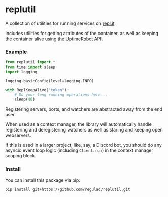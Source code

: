 # replutil

A collection of utilities for running services on [repl.it](https://replit.com).

Includes utilities for getting attributes of the container, as well as keeping the container alive using [the UptimeRobot API](https://uptimerobot.com/).

### Example

```py
from replutil import *
from time import sleep
import logging

logging.basicConfig(level=logging.INFO)

with ReplKeepAlive("token"):
    # Do your long running operations here...
    sleep(40)
```

Registering servers, ports, and watchers are abstracted away from the end user.

When used as a context manager, the library will automatically handle registering and deregistering watchers as well as staring and keeping open webservers.

If this is used in a larger project, like, say, a Discord bot, you should do any asyncio event loop logic (including `Client.run`) in the context manager scoping block.

### Install

You can install this package via pip:

```
pip install git+https://github.com/regulad/replutil.git
```

